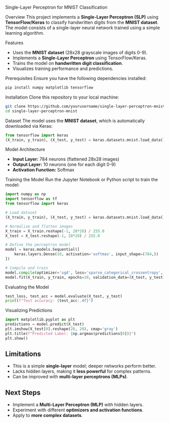 Single-Layer Perceptron for MNIST Classification

Overview
This project implements a **Single-Layer Perceptron (SLP)** using **TensorFlow/Keras** to classify handwritten digits from the **MNIST dataset**. The model consists of a single-layer neural network trained using a simple learning algorithm.

Features
- Uses the **MNIST dataset** (28x28 grayscale images of digits 0-9).
- Implements a **Single-Layer Perceptron** using TensorFlow/Keras.
- Trains the model on **handwritten digit classification**.
- Visualizes training performance and predictions.

Prerequisites
Ensure you have the following dependencies installed:

```bash
pip install numpy matplotlib tensorflow
```

Installation
Clone this repository to your local machine:

```bash
git clone https://github.com/yourusername/single-layer-perceptron-mnist.git
cd single-layer-perceptron-mnist
```

Dataset
The model uses the **MNIST dataset**, which is automatically downloaded via Keras:

```python
from tensorflow import keras
(X_train, y_train), (X_test, y_test) = keras.datasets.mnist.load_data()
```

Model Architecture
- **Input Layer:** 784 neurons (flattened 28x28 images)
- **Output Layer:** 10 neurons (one for each digit 0-9)
- **Activation Function:** Softmax

Training the Model
Run the Jupyter Notebook or Python script to train the model:

```python
import numpy as np
import tensorflow as tf
from tensorflow import keras

# Load dataset
(X_train, y_train), (X_test, y_test) = keras.datasets.mnist.load_data()

# Normalize and flatten images
X_train = X_train.reshape(-1, 28*28) / 255.0
X_test = X_test.reshape(-1, 28*28) / 255.0

# Define the perceptron model
model = keras.models.Sequential([
    keras.layers.Dense(10, activation='softmax', input_shape=(784,))
])

# Compile and train
model.compile(optimizer='sgd', loss='sparse_categorical_crossentropy', metrics=['accuracy'])
model.fit(X_train, y_train, epochs=10, validation_data=(X_test, y_test))
```

Evaluating the Model
```python
test_loss, test_acc = model.evaluate(X_test, y_test)
print(f"Test accuracy: {test_acc:.4f}")
```

Visualizing Predictions
```python
import matplotlib.pyplot as plt
predictions = model.predict(X_test)
plt.imshow(X_test[0].reshape(28, 28), cmap='gray')
plt.title(f"Predicted Label: {np.argmax(predictions[0])}")
plt.show()
```

## Limitations
- This is a simple **single-layer** model; deeper networks perform better.
- Lacks hidden layers, making it **less powerful** for complex patterns.
- Can be improved with **multi-layer perceptrons (MLPs)**.

## Next Steps
- Implement a **Multi-Layer Perceptron (MLP)** with hidden layers.
- Experiment with different **optimizers and activation functions**.
- Apply to **more complex datasets**.



